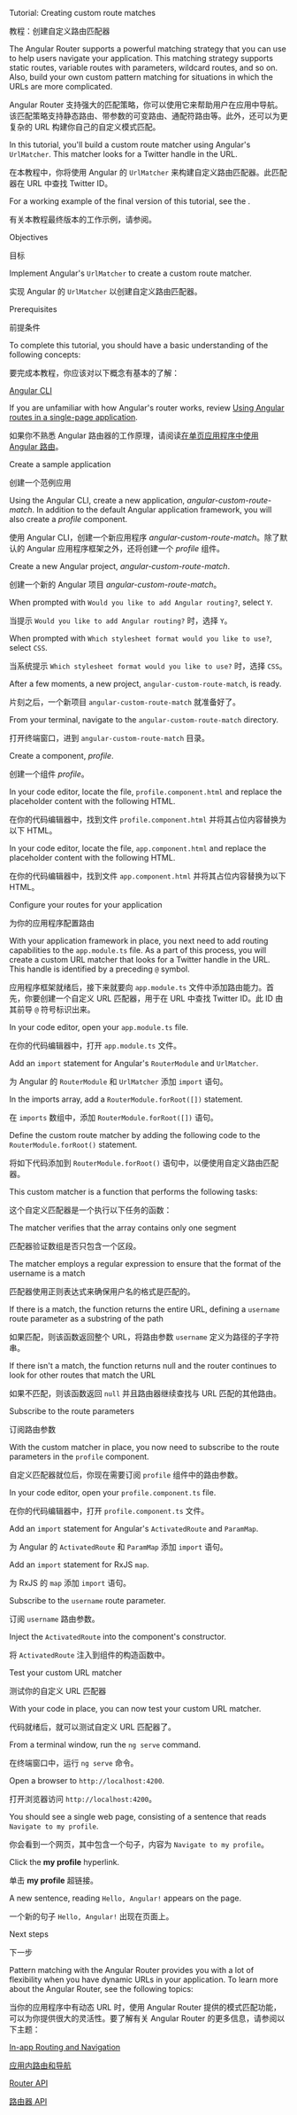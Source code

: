 Tutorial: Creating custom route matches

教程：创建自定义路由匹配器

The Angular Router supports a powerful matching strategy that you can use to help users navigate your application.
This matching strategy supports static routes, variable routes with parameters, wildcard routes, and so on.
Also, build your own custom pattern matching for situations in which the URLs are more complicated.

Angular Router 支持强大的匹配策略，你可以使用它来帮助用户在应用中导航。该匹配策略支持静态路由、带参数的可变路由、通配符路由等。此外，还可以为更复杂的 URL 构建你自己的自定义模式匹配。

In this tutorial, you'll build a custom route matcher using Angular's `UrlMatcher`.
This matcher looks for a Twitter handle in the URL.

在本教程中，你将使用 Angular 的 `UrlMatcher` 来构建自定义路由匹配器。此匹配器在 URL 中查找 Twitter ID。

For a working example of the final version of this tutorial, see the <live-example></live-example>.

有关本教程最终版本的工作示例，请参阅<live-example></live-example>。

Objectives

目标

Implement Angular's `UrlMatcher` to create a custom route matcher.

实现 Angular 的 `UrlMatcher` 以创建自定义路由匹配器。

Prerequisites

前提条件

To complete this tutorial, you should have a basic understanding of the following concepts:

要完成本教程，你应该对以下概念有基本的了解：

[Angular CLI](cli)



If you are unfamiliar with how Angular's router works, review [Using Angular routes in a single-page application](guide/router-tutorial).

如果你不熟悉 Angular 路由器的工作原理，请阅读[在单页应用程序中使用 Angular 路由](guide/router-tutorial)。

Create a sample application

创建一个范例应用

Using the Angular CLI, create a new application, *angular-custom-route-match*.
In addition to the default Angular application framework, you will also create a *profile* component.

使用 Angular CLI，创建一个新应用程序 *angular-custom-route-match*。除了默认的 Angular 应用程序框架之外，还将创建一个 *profile* 组件。

Create a new Angular project, *angular-custom-route-match*.

创建一个新的 Angular 项目 *angular-custom-route-match*。

When prompted with `Would you like to add Angular routing?`, select `Y`.

当提示 `Would you like to add Angular routing?` 时，选择 `Y`。

When prompted with `Which stylesheet format would you like to use?`, select `CSS`.

当系统提示 `Which stylesheet format would you like to use?` 时，选择 `CSS`。

After a few moments, a new project, `angular-custom-route-match`, is ready.

片刻之后，一个新项目 `angular-custom-route-match` 就准备好了。

From your terminal, navigate to the `angular-custom-route-match` directory.

打开终端窗口，进到 `angular-custom-route-match` 目录。

Create a component, *profile*.

创建一个组件 *profile*。

In your code editor, locate the file, `profile.component.html` and replace the placeholder content with the following HTML.

在你的代码编辑器中，找到文件 `profile.component.html` 并将其占位内容替换为以下 HTML。

In your code editor, locate the file, `app.component.html` and replace the placeholder content with the following HTML.

在你的代码编辑器中，找到文件 `app.component.html` 并将其占位内容替换为以下 HTML。

Configure your routes for your application

为你的应用程序配置路由

With your application framework in place, you next need to add routing capabilities to the `app.module.ts` file.
As a part of this process, you will create a custom URL matcher that looks for a Twitter handle in the URL.
This handle is identified by a preceding `@` symbol.

应用程序框架就绪后，接下来就要向 `app.module.ts` 文件中添加路由能力。首先，你要创建一个自定义 URL 匹配器，用于在 URL 中查找 Twitter ID。此 ID 由其前导 `@` 符号标识出来。

In your code editor, open your `app.module.ts` file.

在你的代码编辑器中，打开 `app.module.ts` 文件。

Add an `import` statement for Angular's `RouterModule` and `UrlMatcher`.

为 Angular 的 `RouterModule` 和 `UrlMatcher` 添加 `import` 语句。

In the imports array, add a `RouterModule.forRoot([])` statement.

在 `imports` 数组中，添加 `RouterModule.forRoot([])` 语句。

Define the custom route matcher by adding the following code to the `RouterModule.forRoot()` statement.

将如下代码添加到 `RouterModule.forRoot()` 语句中，以便使用自定义路由匹配器。

This custom matcher is a function that performs the following tasks:

这个自定义匹配器是一个执行以下任务的函数：

The matcher verifies that the array contains only one segment

匹配器验证数组是否只包含一个区段。

The matcher employs a regular expression to ensure that the format of the username is a match

匹配器使用正则表达式来确保用户名的格式是匹配的。

If there is a match, the function returns the entire URL, defining a `username` route parameter as a substring of the path

如果匹配，则该函数返回整个 URL，将路由参数 `username` 定义为路径的子字符串。

If there isn't a match, the function returns null and the router continues to look for other routes that match the URL

如果不匹配，则该函数返回 `null` 并且路由器继续查找与 URL 匹配的其他路由。

Subscribe to the route parameters

订阅路由参数

With the custom matcher in place, you now need to subscribe to the route parameters in the `profile` component.

自定义匹配器就位后，你现在需要订阅 `profile` 组件中的路由参数。

In your code editor, open your `profile.component.ts` file.

在你的代码编辑器中，打开 `profile.component.ts` 文件。

Add an `import` statement for Angular's `ActivatedRoute` and `ParamMap`.

为 Angular 的 `ActivatedRoute` 和 `ParamMap` 添加 `import` 语句。

Add an `import` statement for RxJS `map`.

为 RxJS 的 `map` 添加 `import` 语句。

Subscribe to the `username` route parameter.

订阅 `username` 路由参数。

Inject the `ActivatedRoute` into the component's constructor.

将 `ActivatedRoute` 注入到组件的构造函数中。

Test your custom URL matcher

测试你的自定义 URL 匹配器

With your code in place, you can now test your custom URL matcher.

代码就绪后，就可以测试自定义 URL 匹配器了。

From a terminal window, run the `ng serve` command.

在终端窗口中，运行 `ng serve` 命令。

Open a browser to `http://localhost:4200`.

打开浏览器访问 `http://localhost:4200`。

You should see a single web page, consisting of a sentence that reads `Navigate to my profile`.

你会看到一个网页，其中包含一个句子，内容为 `Navigate to my profile`。

Click the **my profile** hyperlink.

单击 **my profile** 超链接。

A new sentence, reading `Hello, Angular!` appears on the page.

一个新的句子 `Hello, Angular!` 出现在页面上。

Next steps

下一步

Pattern matching with the Angular Router provides you with a lot of flexibility when you have dynamic URLs in your application.
To learn more about the Angular Router, see the following topics:

当你的应用程序中有动态 URL 时，使用 Angular Router 提供的模式匹配功能，可以为你提供很大的灵活性。要了解有关 Angular Router 的更多信息，请参阅以下主题：

[In-app Routing and Navigation](guide/router)

[应用内路由和导航](guide/router)

[Router API](api/router)

[路由器 API](api/router)
